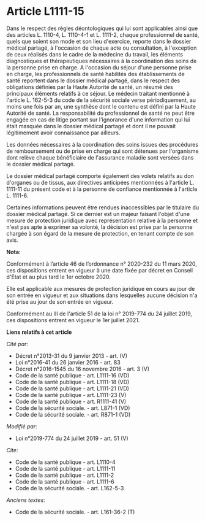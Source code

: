 # Article L1111-15

Dans le respect des règles déontologiques qui lui sont applicables ainsi que des articles L. 1110-4, L. 1110-4-1 et L.
1111-2, chaque professionnel de santé, quels que soient son mode et son lieu d'exercice, reporte dans le dossier médical
partagé, à l'occasion de chaque acte ou consultation, à l'exception de ceux réalisés dans le cadre de la médecine du travail,
les éléments diagnostiques et thérapeutiques nécessaires à la coordination des soins de la personne prise en charge. A
l'occasion du séjour d'une personne prise en charge, les professionnels de santé habilités des établissements de santé
reportent dans le dossier médical partagé, dans le respect des obligations définies par la Haute Autorité de santé, un résumé
des principaux éléments relatifs à ce séjour. Le médecin traitant mentionné à l'article L. 162-5-3 du code de la sécurité
sociale verse périodiquement, au moins une fois par an, une synthèse dont le contenu est défini par la Haute Autorité de
santé. La responsabilité du professionnel de santé ne peut être engagée en cas de litige portant sur l'ignorance d'une
information qui lui était masquée dans le dossier médical partagé et dont il ne pouvait légitimement avoir connaissance par
ailleurs.

Les données nécessaires à la coordination des soins issues des procédures de remboursement ou de prise en charge qui sont
détenues par l'organisme dont relève chaque bénéficiaire de l'assurance maladie sont versées dans le dossier médical partagé.

Le dossier médical partagé comporte également des volets relatifs au don d'organes ou de tissus, aux directives anticipées
mentionnées à l'article L. 1111-11 du présent code et à la personne de confiance mentionnée à l'article L. 1111-6.

Certaines informations peuvent être rendues inaccessibles par le titulaire du dossier médical partagé. Si ce dernier est un
majeur faisant l'objet d'une mesure de protection juridique avec représentation relative à la personne et n'est pas apte à
exprimer sa volonté, la décision est prise par la personne chargée à son égard de la mesure de protection, en tenant compte
de son avis.

**Nota:**

Conformément à l’article 46 de l’ordonnance n° 2020-232 du 11 mars 2020, ces dispositions entrent en vigueur à une date fixée
par décret en Conseil d'Etat et au plus tard le 1er octobre 2020.

Elle est applicable aux mesures de protection juridique en cours au jour de son entrée en vigueur et aux situations dans
lesquelles aucune décision n'a été prise au jour de son entrée en vigueur.

Conformément au III de l'article 51 de la loi n° 2019-774 du 24 juillet 2019, ces dispositions entrent en vigueur le 1er
juillet 2021.

**Liens relatifs à cet article**

_Cité par_:

  - Décret n°2013-31 du 9 janvier 2013 - art. (V)
  - Loi n°2016-41 du 26 janvier 2016 - art. 83
  - Décret n°2016-1545 du 16 novembre 2016 - art. 3 (V)
  - Code de la santé publique - art. L1111-16 (VD)
  - Code de la santé publique - art. L1111-18 (VD)
  - Code de la santé publique - art. L1111-21 (VD)
  - Code de la santé publique - art. L1111-23 (V)
  - Code de la santé publique - art. R1111-41 (V)
  - Code de la sécurité sociale. - art. L871-1 (VD)
  - Code de la sécurité sociale. - art. R871-1 (VD)

_Modifié par_:

  - Loi n°2019-774 du 24 juillet 2019 - art. 51 (V)

_Cite_:

  - Code de la santé publique - art. L1110-4
  - Code de la santé publique - art. L1111-11
  - Code de la santé publique - art. L1111-2
  - Code de la santé publique - art. L1111-6
  - Code de la sécurité sociale. - art. L162-5-3

_Anciens textes_:

  - Code de la sécurité sociale. - art. L161-36-2 (T)
